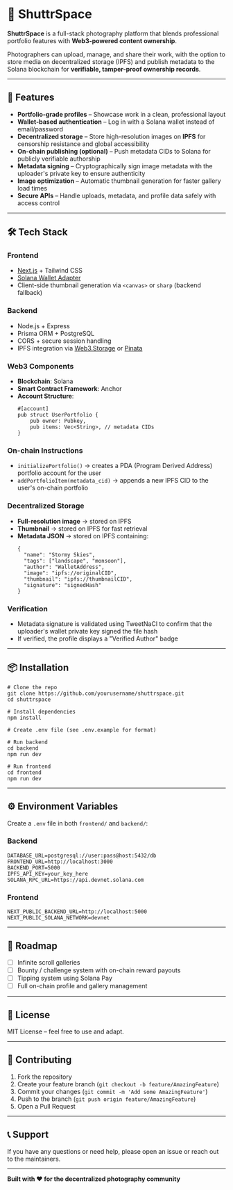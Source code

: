 # 📸 ShuttrSpace

**ShuttrSpace** is a full-stack photography platform that blends professional portfolio features with **Web3-powered content ownership**.  

Photographers can upload, manage, and share their work, with the option to store media on decentralized storage (IPFS) and publish metadata to the Solana blockchain for **verifiable, tamper-proof ownership records**.

---

## 🚀 Features

- **Portfolio-grade profiles** – Showcase work in a clean, professional layout
- **Wallet-based authentication** – Log in with a Solana wallet instead of email/password
- **Decentralized storage** – Store high-resolution images on **IPFS** for censorship resistance and global accessibility
- **On-chain publishing (optional)** – Push metadata CIDs to Solana for publicly verifiable authorship
- **Metadata signing** – Cryptographically sign image metadata with the uploader's private key to ensure authenticity
- **Image optimization** – Automatic thumbnail generation for faster gallery load times
- **Secure APIs** – Handle uploads, metadata, and profile data safely with access control

---

## 🛠 Tech Stack

### **Frontend**
- [Next.js](https://nextjs.org/) + Tailwind CSS
- [Solana Wallet Adapter](https://github.com/solana-labs/wallet-adapter)
- Client-side thumbnail generation via `<canvas>` or `sharp` (backend fallback)

### **Backend**
- Node.js + Express
- Prisma ORM + PostgreSQL
- CORS + secure session handling
- IPFS integration via [Web3.Storage](https://web3.storage/) or [Pinata](https://pinata.cloud/)

### **Web3 Components**
- **Blockchain**: Solana
- **Smart Contract Framework**: Anchor
- **Account Structure**:
  ```
  #[account]
  pub struct UserPortfolio {
      pub owner: Pubkey,
      pub items: Vec<String>, // metadata CIDs
  }
  ```

### **On-chain Instructions**
- `initializePortfolio()` → creates a PDA (Program Derived Address) portfolio account for the user
- `addPortfolioItem(metadata_cid)` → appends a new IPFS CID to the user's on-chain portfolio

### **Decentralized Storage**
- **Full-resolution image** → stored on IPFS
- **Thumbnail** → stored on IPFS for fast retrieval
- **Metadata JSON** → stored on IPFS containing:
  ```
  {
    "name": "Stormy Skies",
    "tags": ["landscape", "monsoon"],
    "author": "WalletAddress",
    "image": "ipfs://originalCID",
    "thumbnail": "ipfs://thumbnailCID",
    "signature": "signedHash"
  }
  ```

### **Verification**
- Metadata signature is validated using TweetNaCl to confirm that the uploader's wallet private key signed the file hash
- If verified, the profile displays a "Verified Author" badge

---

## 📦 Installation

```
# Clone the repo
git clone https://github.com/yourusername/shuttrspace.git
cd shuttrspace

# Install dependencies
npm install

# Create .env file (see .env.example for format)

# Run backend
cd backend
npm run dev

# Run frontend
cd frontend
npm run dev
```

---

## ⚙️ Environment Variables

Create a `.env` file in both `frontend/` and `backend/`:

### Backend
```
DATABASE_URL=postgresql://user:pass@host:5432/db
FRONTEND_URL=http://localhost:3000
BACKEND_PORT=5000
IPFS_API_KEY=your_key_here
SOLANA_RPC_URL=https://api.devnet.solana.com
```

### Frontend
```
NEXT_PUBLIC_BACKEND_URL=http://localhost:5000
NEXT_PUBLIC_SOLANA_NETWORK=devnet
```

---

## 📌 Roadmap

- [ ] Infinite scroll galleries
- [ ] Bounty / challenge system with on-chain reward payouts
- [ ] Tipping system using Solana Pay
- [ ] Full on-chain profile and gallery management

---

## 📜 License

MIT License – feel free to use and adapt.

---

## 🤝 Contributing

1. Fork the repository
2. Create your feature branch (`git checkout -b feature/AmazingFeature`)
3. Commit your changes (`git commit -m 'Add some AmazingFeature'`)
4. Push to the branch (`git push origin feature/AmazingFeature`)
5. Open a Pull Request

---

## 📞 Support

If you have any questions or need help, please open an issue or reach out to the maintainers.

---

**Built with ❤️ for the decentralized photography community**
